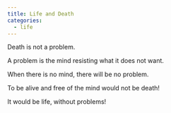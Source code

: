 ```yaml
---
title: Life and Death
categories:
  - life
---
```

Death is not a problem.

A problem is the mind resisting
what it does not want.

When there is no mind,
there will be no problem.

To be alive and free of the mind
would not be death!

It would be life,
without problems!
